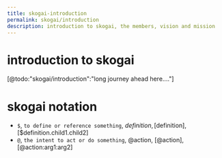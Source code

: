 ```yaml
---
title: skogai-introduction
permalink: skogai/introduction
description: introduction to skogai, the members, vision and mission
---
```


# introduction to skogai

[@todo:"skogai/introduction":"long journey ahead here...."]

# skogai notation

- `$`, `to define or reference something`, $definition, [$definition], [$definition.child1.child2]
- `@`, `the intent to act or do something`, @action, [@action],[@action:arg1:arg2]
